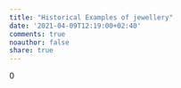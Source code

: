 ```yaml
---
title: "Historical Examples of jewellery"
date: '2021-04-09T12:19:00+02:40'
comments: true
noauthor: false
share: true
---
```

0
